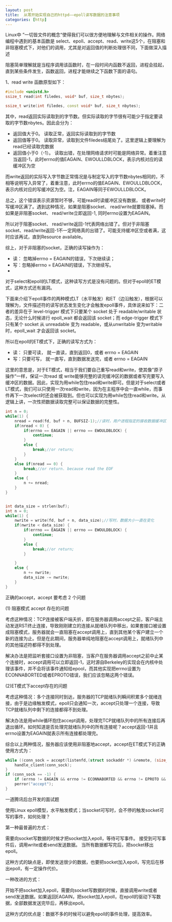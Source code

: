 ```yaml
---
layout: post
title:  从零开始实现自己的httpd——epoll读写数据的注意事项
categories: [http]
---
```

Linux中 ”一切皆文件的概念“使得我们可以很方便地理解与文件相关的操作。网络编程中遇到的基本函数是 select、epoll、accept、read、write这5个，在阻塞和非阻塞模式下，对他们的调用，尤其是对返回值的判断处理很不同，下面做深入描述

阻塞简单理解就是当程序调用该函数时，在一段时间内函数不返回，进程会挂起，直到某些条件发生，函数返回，进程才能继续之下函数下面的语句。

1、read  write
函数原型如下：

```cpp
#include <unistd.h>  
ssize_t read(int filedes, void* buf, size_t nbytes);

ssize_t write(int filedes, const void* buf, size_t nbytes);
```

其中，read返回实际读取到的字节数。但实际读取的字节很有可能少于指定要读取的字节数nbytes。因此会分为：
-   返回值大于0。 读取正常，返回实际读取到的字节数
-   返回值等于0。 读取异常，读取到文件filedes结尾处了。这里逻辑上要理解为read已经读取完数据
-   返回值小于0（-1）。 读取出错，在处理网络请求时可能是网络异常。着重注意当返回-1，此时errno的值EAGAIN、EWOULLDBLOCK，表示内核对应的读缓冲区为空

而write返回的实际写入字节数正常情况是与制定写入的字节数nbytes相同的，不相等说明写入异常了，着重注意，此时errno的值EAGAIN、EWOULLDBLOCK，表示内核对应的写缓冲区为空。注，EAGAIN等同于EWOULLDBLOCK。

总之，这个错误表示资源暂时不够，可能read时读缓冲区没有数据， 或者write时写缓冲区满了。遇到这种情况，如果是阻塞socket、 read/write就要阻塞掉。而如果是非阻塞socket、 read/write立即返回-1, 同时errno设置为EAGAIN。

所以对于阻塞socket、 read/write返回-1代表网络出错了。但对于非阻塞socket、read/write返回-1不一定网络真的出错了。可能支持缓冲区空或者满，这时应该再试，直到Resource available。

综上，对于非阻塞的socket，正确的读写操作为：
-	读： 忽略掉errno = EAGAIN的错误，下次继续读；
-	写：忽略掉errno = EAGAIN的错误，下次继续写。
-
对于select和epoll的LT模式，这种读写方式是没有问题的。但对于epoll的ET模式，这种方式还有漏洞。

下面来介绍下epoll事件的两种模式LT（水平触发）和ET（边沿触发），根据可以理解为，文件描述符的读写状态发生变化才会触发epoll事件，具体说来如下：二者的差异在于 level-trigger 模式下只要某个 socket 处于 readable/writable 状态，无论什么时候进行 epoll_wait 都会返回该 socket；而 edge-trigger 模式下只有某个 socket 从 unreadable 变为 readable，或从unwritable 变为writable时，epoll_wait 才会返回该 socket。

所以在epoll的ET模式下，正确的读写方式为：
-	读： 只要可读， 就一直读，直到返回0，或者 errno = EAGAIN
-	写：只要可写， 就一直写，直到数据发送完，或者 errno = EAGAIN

这里的意思是，对于ET模式，相当于我们要自己重写read和write，使其像”原子操作“一样，保证一次read 或 write能够完整的读完缓冲区的数据或者写完要写入缓冲区的数据。因此，实现为用while包住read和write即可。但是对于select或者LT模式，我们可以只使用一次read和write，因为在主程序中会一直while，而事件再下一次select时还会被获取到。但也可以实现为用while包住read和write。从逻辑上讲，一次性把数据读取完整可以保证数据的完整性。

```cpp
int n = 0;    
while(1) {
	nread = read(fd, buf + n, BUFSIZ-1);//读时，用户进程指定的接收数据缓冲区大小固定，一般要比数据大
	if(nread < 0) {
		if(errno == EAGAIN || errno == EWOULDBLOCK) {
			continue;
		}
		else {
			break;//or return;
		}
	}
	else if(nread == 0) {
		break;//or return. because read the EOF
	}
	else {
		n += nread;
	}
}
```


```cpp

int data_size = strlen(buf);
int n = 0;
while(1) {
	nwrite = write(fd, buf + n, data_size);//写时，数据大小一直在变化
	if(nwrite < data_size) {
		if(errno == EAGAIN || errno == EWOULDBLOCK) {
			continue;
		}
		else {
			break;//or return;		
		}

	}
	else {
		n += nwrite;
		data_size -= nwrite;
	}
}
```

正确的accept，accept 要考虑 2 个问题

(1) 阻塞模式 accept 存在的问题

考虑这种情况：TCP连接被客户端夭折，即在服务器调用accept之前，客户端主动发送RST终止连接，导致刚刚建立的连接从就绪队列中移出，如果套接口被设置成阻塞模式，服务器就会一直阻塞在accept调用上，直到其他某个客户建立一个新的连接为止。但是在此期间，服务器单纯地阻塞在accept调用上，就绪队列中的其他描述符都得不到处理。

解决办法是把监听套接口设置为非阻塞，当客户在服务器调用accept之前中止某个连接时，accept调用可以立即返回-1，这时源自Berkeley的实现会在内核中处理该事件，并不会将该事件通知给epool，而其他实现把errno设置为ECONNABORTED或者EPROTO错误，我们应该忽略这两个错误。

(2)ET模式下accept存在的问题

考虑这种情况：多个连接同时到达，服务器的TCP就绪队列瞬间积累多个就绪连接，由于是边缘触发模式，epoll只会通知一次，accept只处理一个连接，导致TCP就绪队列中剩下的连接都得不到处理。

解决办法是用while循环抱住accept调用，处理完TCP就绪队列中的所有连接后再退出循环。如何知道是否处理完就绪队列中的所有连接呢？accept返回-1并且errno设置为EAGAIN就表示所有连接都处理完。

综合以上两种情况，服务器应该使用非阻塞地accept，accept在ET模式下的正确使用方式为：

```cpp
while ((conn_sock = accept(listenfd,(struct sockaddr *) &remote, (size_t *)&addrlen)) > 0) {
    handle_client(conn_sock);
}
if (conn_sock == -1) {
    if (errno != EAGAIN && errno != ECONNABORTED && errno != EPROTO && errno != EINTR)
    perror("accept");
}
```


一道腾讯后台开发的面试题

使用Linux epoll模型，水平触发模式；当socket可写时，会不停的触发socket可写的事件，如何处理？

第一种最普遍的方式：

需要向socket写数据的时候才把socket加入epoll，等待可写事件。
接受到可写事件后，调用write或者send发送数据。
当所有数据都写完后，把socket移出epoll。

这种方式的缺点是，即使发送很少的数据，也要把socket加入epoll，写完后在移出epoll，有一定操作代价。

一种改进的方式：

开始不把socket加入epoll，需要向socket写数据的时候，直接调用write或者send发送数据。如果返回EAGAIN，把socket加入epoll，在epoll的驱动下写数据，全部数据发送完毕后，再移出epoll。

这种方式的优点是：数据不多的时候可以避免epoll的事件处理，提高效率。


